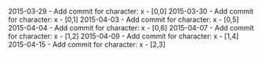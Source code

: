 2015-03-29 - Add commit for character: x - [0,0]
2015-03-30 - Add commit for character: x - [0,1]
2015-04-03 - Add commit for character: x - [0,5]
2015-04-04 - Add commit for character: x - [0,6]
2015-04-07 - Add commit for character: x - [1,2]
2015-04-09 - Add commit for character: x - [1,4]
2015-04-15 - Add commit for character: x - [2,3]
